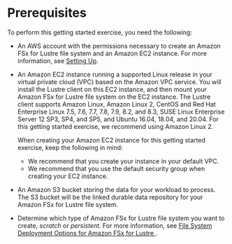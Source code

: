 # Prerequisites<a name="prerequisites"></a>

To perform this getting started exercise, you need the following:
+ An AWS account with the permissions necessary to create an Amazon FSx for Lustre file system and an Amazon EC2 instance\. For more information, see [Setting Up](setting-up.md)\.
+ An Amazon EC2 instance running a supported Linux release in your virtual private cloud \(VPC\) based on the Amazon VPC service\. You will install the Lustre client on this EC2 instance, and then mount your Amazon FSx for Lustre file system on the EC2 instance\. The Lustre client supports Amazon Linux, Amazon Linux 2, CentOS and Red Hat Enterprise Linux 7\.5, 7\.6, 7\.7, 7\.8, 7\.9, 8\.2, and 8\.3, SUSE Linux Enterprise Server 12 SP3, SP4, and SP5, and Ubuntu 16\.04, 18\.04, and 20\.04\. For this getting started exercise, we recommend using Amazon Linux 2\.

  When creating your Amazon EC2 instance for this getting started exercise, keep the following in mind:
  + We recommend that you create your instance in your default VPC\.
  + We recommend that you use the default security group when creating your EC2 instance\.
+ An Amazon S3 bucket storing the data for your workload to process\. The S3 bucket will be the linked durable data repository for your Amazon FSx for Lustre file system\.
+ Determine which type of Amazon FSx for Lustre file system you want to create, *scratch* or *persistent*\. For more information, see [File System Deployment Options for Amazon FSx for Lustre ](using-fsx-lustre.md#lustre-deployment-types)\.